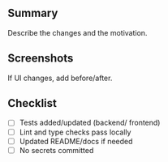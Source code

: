 ## Summary

Describe the changes and the motivation.

## Screenshots

If UI changes, add before/after.

## Checklist

- [ ] Tests added/updated (backend/ frontend)
- [ ] Lint and type checks pass locally
- [ ] Updated README/docs if needed
- [ ] No secrets committed
